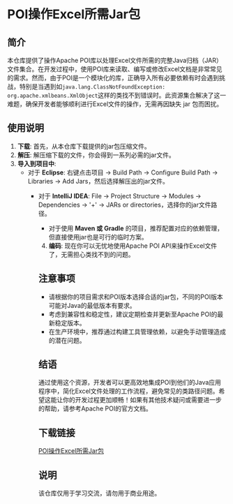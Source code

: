 # POI操作Excel所需Jar包

## 简介

本仓库提供了操作Apache POI库以处理Excel文件所需的完整Java归档（JAR）文件集合。在开发过程中，使用POI库来读取、编写或修改Excel文档是非常常见的需求。然而，由于POI是一个模块化的库，正确导入所有必要依赖有时会遇到挑战，特别是当遇到如`java.lang.ClassNotFoundException: org.apache.xmlbeans.XmlObject`这样的类找不到错误时。此资源集合解决了这一难题，确保开发者能够顺利进行Excel文件的操作，无需再因缺失 jar 包而困扰。

## 使用说明

1. **下载**: 首先，从本仓库下载提供的jar包压缩文件。
2. **解压**: 解压缩下载的文件，你会得到一系列必需的jar文件。
3. **导入到项目中**:
   - 对于 **Eclipse**: 右键点击项目 -> Build Path -> Configure Build Path -> Libraries -> Add Jars，然后选择解压出的jar文件。
      - 对于 **IntelliJ IDEA**: File -> Project Structure -> Modules -> Dependencies -> '+' -> JARs or directories，选择你的jar文件路径。
         - 对于使用 **Maven 或 Gradle** 的项目，推荐配置对应的依赖管理，但直接使用jar也是可行的临时方案。
         4. **编码**: 现在你可以无忧地使用Apache POI API来操作Excel文件了，无需担心类找不到的问题。

         ## 注意事项

         - 请根据你的项目需求和POI版本选择合适的jar包，不同的POI版本可能对Java的最低版本有要求。
         - 考虑到兼容性和稳定性，建议定期检查并更新至Apache POI的最新稳定版本。
         - 在生产环境中，推荐通过构建工具管理依赖，以避免手动管理造成的潜在问题。

         ## 结语

         通过使用这个资源，开发者可以更高效地集成POI到他们的Java应用程序中，简化Excel文件处理的工作流程，避免常见的类路径问题。希望这能让你的开发过程更加顺畅！如果有其他技术疑问或需要进一步的帮助，请参考Apache POI的官方文档。

         ## 下载链接
         [POI操作Excel所需Jar包](https://pan.quark.cn/s/4c7bac4318f6)

         ## 说明

         该仓库仅用于学习交流，请勿用于商业用途。
